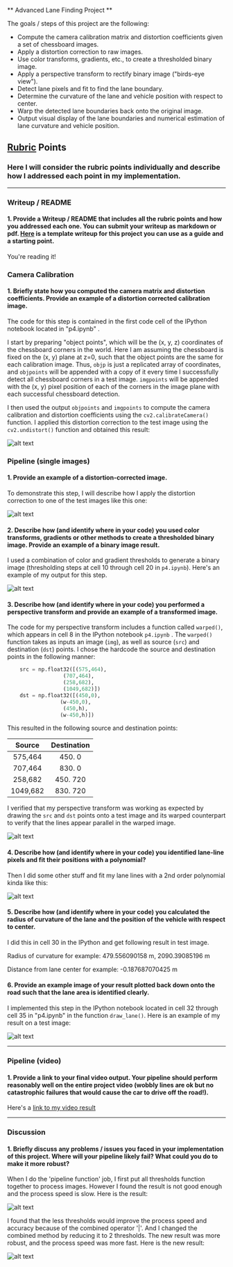 ** Advanced Lane Finding Project **

The goals / steps of this project are the following:

* Compute the camera calibration matrix and distortion coefficients given a set of chessboard images.
* Apply a distortion correction to raw images.
* Use color transforms, gradients, etc., to create a thresholded binary image.
* Apply a perspective transform to rectify binary image ("birds-eye view").
* Detect lane pixels and fit to find the lane boundary.
* Determine the curvature of the lane and vehicle position with respect to center.
* Warp the detected lane boundaries back onto the original image.
* Output visual display of the lane boundaries and numerical estimation of lane curvature and vehicle position.

[//]: # (Image References)


## [Rubric](https://review.udacity.com/#!/rubrics/571/view) Points

### Here I will consider the rubric points individually and describe how I addressed each point in my implementation.  

---

### Writeup / README

#### 1. Provide a Writeup / README that includes all the rubric points and how you addressed each one.  You can submit your writeup as markdown or pdf.  [Here](https://github.com/udacity/CarND-Advanced-Lane-Lines/blob/master/writeup_template.md) is a template writeup for this project you can use as a guide and a starting point.  

You're reading it!

### Camera Calibration

#### 1. Briefly state how you computed the camera matrix and distortion coefficients. Provide an example of a distortion corrected calibration image.

The code for this step is contained in the first code cell of the IPython notebook located in "p4.ipynb" .  

I start by preparing "object points", which will be the (x, y, z) coordinates of the chessboard corners in the world. Here I am assuming the chessboard is fixed on the (x, y) plane at z=0, such that the object points are the same for each calibration image.  Thus, `objp` is just a replicated array of coordinates, and `objpoints` will be appended with a copy of it every time I successfully detect all chessboard corners in a test image.  `imgpoints` will be appended with the (x, y) pixel position of each of the corners in the image plane with each successful chessboard detection.  

I then used the output `objpoints` and `imgpoints` to compute the camera calibration and distortion coefficients using the `cv2.calibrateCamera()` function.  I applied this distortion correction to the test image using the `cv2.undistort()` function and obtained this result: 

[undistort]: ./output_images/undisorted.png "Undistorted"

![alt text][undistort]

### Pipeline (single images)

#### 1. Provide an example of a distortion-corrected image.

To demonstrate this step, I will describe how I apply the distortion correction to one of the test images like this one:

[test_undistort]: ./output_images/test_undistort.png "Test Undistorted"
![alt text][test_undistort]

#### 2. Describe how (and identify where in your code) you used color transforms, gradients or other methods to create a thresholded binary image.  Provide an example of a binary image result.

I used a combination of color and gradient thresholds to generate a binary image (thresholding steps at cell 10 through cell 20 in `p4.ipynb`).  Here's an example of my output for this step.

[pipeline_with_lb]: ./output_images/pipeline_with_lb.png "pipeline with lb"
![alt text][pipeline_with_lb]

#### 3. Describe how (and identify where in your code) you performed a perspective transform and provide an example of a transformed image.

The code for my perspective transform includes a function called `warped()`, which appears in cell 8 in the IPython notebook `p4.ipynb` .  The `warped()` function takes as inputs an image (`img`), as well as source (`src`) and destination (`dst`) points.  I chose the hardcode the source and destination points in the following manner:

```python
    src = np.float32([(575,464),
                  (707,464), 
                  (258,682), 
                  (1049,682)])
    dst = np.float32([(450,0),
                 (w-450,0),
                  (450,h),
                 (w-450,h)])
```

This resulted in the following source and destination points:

| Source        | Destination   | 
|:-------------:|:-------------:| 
| 575,464       | 450.    0     | 
| 707,464       | 830.    0     |
| 258,682       | 450.  720     |
| 1049,682      | 830.  720     |

I verified that my perspective transform was working as expected by drawing the `src` and `dst` points onto a test image and its warped counterpart to verify that the lines appear parallel in the warped image.

[warped]: ./output_images/warped.png "Warped"
![alt text][warped]

#### 4. Describe how (and identify where in your code) you identified lane-line pixels and fit their positions with a polynomial?

Then I did some other stuff and fit my lane lines with a 2nd order polynomial kinda like this:

[fit]: ./output_images/fit.png "fit"
![alt text][fit]

#### 5. Describe how (and identify where in your code) you calculated the radius of curvature of the lane and the position of the vehicle with respect to center.

I did this in cell 30 in the IPython and get following result in test image.

Radius of curvature for example: 479.556090158 m, 2090.39085196 m


Distance from lane center for example: -0.187687070425 m

#### 6. Provide an example image of your result plotted back down onto the road such that the lane area is identified clearly.

I implemented this step in the IPython notebook located in cell 32 through cell 35 in "p4.ipynb" in the function `draw_lane()`.  Here is an example of my result on a test image:

[draw_lane]: ./output_images/draw_lane.png "draw lane"
![alt text][draw_lane]

---

### Pipeline (video)

#### 1. Provide a link to your final video output.  Your pipeline should perform reasonably well on the entire project video (wobbly lines are ok but no catastrophic failures that would cause the car to drive off the road!).

Here's a [link to my video result](./project_video_output.mp4)

---

### Discussion

#### 1. Briefly discuss any problems / issues you faced in your implementation of this project.  Where will your pipeline likely fail?  What could you do to make it more robust?

When I do the 'pipeline function' job, I first put all thresholds function together to process images. However I found the result is not good enough and the process speed is slow. Here is the result:

[pipeline_with_all]: ./output_images/pipeline_with_all.png "pipeline with all"
![alt text][pipeline_with_all]

I found that the less thresholds would improve the process speed and accuracy because of the combined operator '|'. And I changed the combined method by reducing it to 2 thresholds. The new result was more robust, and the process speed was more fast.
Here is the new result:


![alt text][pipeline_with_lb]
